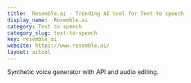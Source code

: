 ```yaml
---
title:  Resemble.ai - Trending AI tool for Text to speech
display_name:  Resemble.ai
category: Text to speech
category_slug: text-to-speech
key: resemble_ai
website: https://www.resemble.ai/
layout: aitool
---
```


Synthetic voice generator with API and audio editing.
